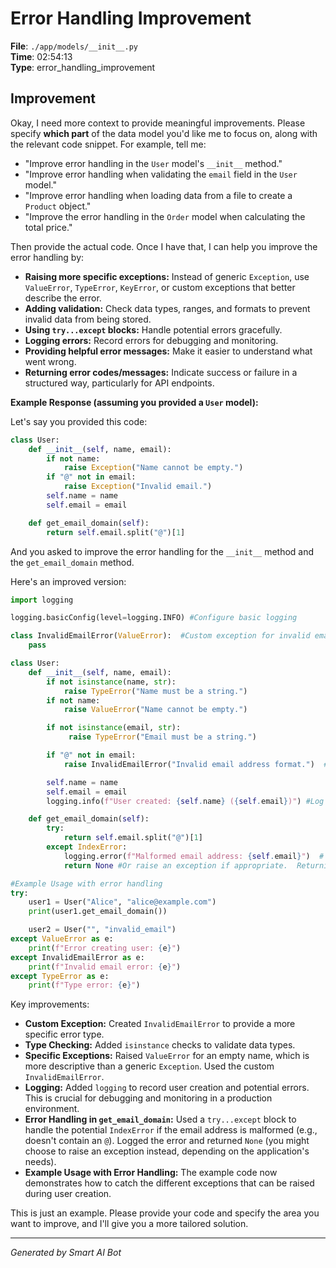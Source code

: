 # Error Handling Improvement

**File**: `./app/models/__init__.py`  
**Time**: 02:54:13  
**Type**: error_handling_improvement

## Improvement

Okay, I need more context to provide meaningful improvements.  Please specify **which part** of the data model you'd like me to focus on, along with the relevant code snippet.  For example, tell me:

*   "Improve error handling in the `User` model's `__init__` method."
*   "Improve error handling when validating the `email` field in the `User` model."
*   "Improve error handling when loading data from a file to create a `Product` object."
*   "Improve the error handling in the `Order` model when calculating the total price."

Then provide the actual code.  Once I have that, I can help you improve the error handling by:

*   **Raising more specific exceptions:** Instead of generic `Exception`, use `ValueError`, `TypeError`, `KeyError`, or custom exceptions that better describe the error.
*   **Adding validation:** Check data types, ranges, and formats to prevent invalid data from being stored.
*   **Using `try...except` blocks:**  Handle potential errors gracefully.
*   **Logging errors:** Record errors for debugging and monitoring.
*   **Providing helpful error messages:**  Make it easier to understand what went wrong.
*   **Returning error codes/messages:** Indicate success or failure in a structured way, particularly for API endpoints.

**Example Response (assuming you provided a `User` model):**

Let's say you provided this code:

```python
class User:
    def __init__(self, name, email):
        if not name:
            raise Exception("Name cannot be empty.")
        if "@" not in email:
            raise Exception("Invalid email.")
        self.name = name
        self.email = email

    def get_email_domain(self):
        return self.email.split("@")[1]
```

And you asked to improve the error handling for the `__init__` method and the `get_email_domain` method.

Here's an improved version:

```python
import logging

logging.basicConfig(level=logging.INFO) #Configure basic logging

class InvalidEmailError(ValueError):  #Custom exception for invalid email
    pass

class User:
    def __init__(self, name, email):
        if not isinstance(name, str):
            raise TypeError("Name must be a string.")
        if not name:
            raise ValueError("Name cannot be empty.")

        if not isinstance(email, str):
             raise TypeError("Email must be a string.")

        if "@" not in email:
            raise InvalidEmailError("Invalid email address format.")  #Raise the custom exception

        self.name = name
        self.email = email
        logging.info(f"User created: {self.name} ({self.email})") #Log user creation

    def get_email_domain(self):
        try:
            return self.email.split("@")[1]
        except IndexError:
            logging.error(f"Malformed email address: {self.email}")  # Log the error
            return None #Or raise an exception if appropriate.  Returning None allows the program to continue gracefully

#Example Usage with error handling
try:
    user1 = User("Alice", "alice@example.com")
    print(user1.get_email_domain())

    user2 = User("", "invalid_email")
except ValueError as e:
    print(f"Error creating user: {e}")
except InvalidEmailError as e:
    print(f"Invalid email error: {e}")
except TypeError as e:
    print(f"Type error: {e}")
```

Key improvements:

*   **Custom Exception:** Created `InvalidEmailError` to provide a more specific error type.
*   **Type Checking:** Added `isinstance` checks to validate data types.
*   **Specific Exceptions:** Raised `ValueError` for an empty name, which is more descriptive than a generic `Exception`.  Used the custom `InvalidEmailError`.
*   **Logging:** Added `logging` to record user creation and potential errors.  This is crucial for debugging and monitoring in a production environment.
*   **Error Handling in `get_email_domain`:**  Used a `try...except` block to handle the potential `IndexError` if the email address is malformed (e.g., doesn't contain an `@`).  Logged the error and returned `None` (you might choose to raise an exception instead, depending on the application's needs).
*   **Example Usage with Error Handling:** The example code now demonstrates how to catch the different exceptions that can be raised during user creation.

This is just an example.  Please provide your code and specify the area you want to improve, and I'll give you a more tailored solution.

---
*Generated by Smart AI Bot*

